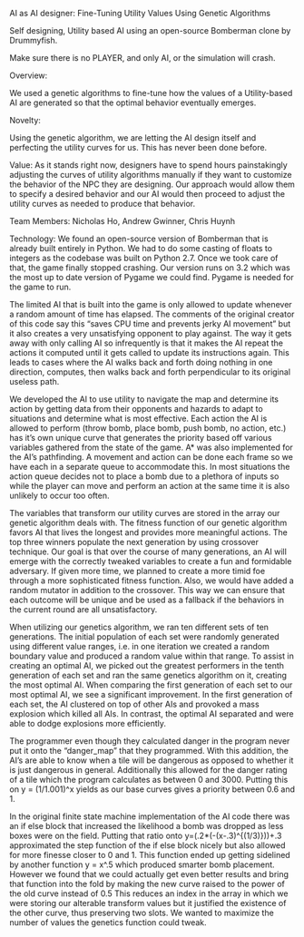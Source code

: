 AI as AI designer: Fine-Tuning Utility Values Using Genetic Algorithms


Self designing, Utility based AI using an open-source Bomberman clone by Drummyfish.


Make sure there is no PLAYER, and only AI, or the simulation will crash.



Overview:

We used a genetic algorithms to fine-tune how the values of a Utility-based AI are generated so that the optimal behavior eventually emerges.



Novelty: 

Using the genetic algorithm, we are letting the AI design itself and perfecting the utility curves for us. This has never been done before.


Value:
As it stands right now, designers have to spend hours painstakingly adjusting the curves of utility algorithms manually if they want to customize the behavior of the NPC they are designing. Our approach would allow them to specify a desired behavior and our AI would then proceed to adjust the utility curves as needed to produce that behavior.



Team Members: Nicholas Ho, Andrew Gwinner, Chris Huynh	

Technology: 
We found an open-source version of Bomberman that is already built entirely in Python. We had to do some casting of floats to integers as the codebase was built on Python 2.7.  Once we took care of that, the game finally stopped crashing. Our version runs on 3.2 which was the most up to date version of Pygame we could find. Pygame is needed for the game to run.

The limited AI that is built into the game is only allowed to update whenever a random amount of time has elapsed. The comments of the original creator of this code say this “saves CPU time and prevents jerky AI movement” but it also creates a very unsatisfying opponent to play against. The way it gets away with only calling AI so infrequently is that it makes the AI repeat the actions it computed until it gets called to update its instructions again. This leads to cases where the AI walks back and forth doing nothing in one direction, computes, then walks back and forth perpendicular to its original useless path.

We developed the AI to use utility to navigate the map and determine its action by getting data from their opponents and hazards to adapt to situations and determine what is most effective. Each action the AI is allowed to perform (throw bomb, place bomb, push bomb, no action, etc.) has it’s own unique curve that generates the priority based off various variables gathered from the state of the game. A* was also implemented for the AI’s pathfinding. A movement and action can be done each frame so we have each in a separate queue to accommodate this. In most situations the action queue decides not to place a bomb due to a plethora of inputs so while the player can move and perform an action at the same time it is also unlikely to occur too often.

The variables that transform our utility curves are stored in the array our genetic algorithm deals with. The fitness function of our genetic algorithm favors AI that lives the longest and provides more meaningful actions. The top three winners populate the next generation by using crossover technique. Our goal is that over the course of many generations, an AI will emerge with the correctly tweaked variables to create a fun and formidable adversary. If given more time, we planned to create a more timid foe through a more sophisticated fitness function. Also, we would have added a random mutator in addition to the crossover. This way we can ensure that each outcome will be unique and be used as a fallback if the behaviors in the current round are all unsatisfactory.

When utilizing our genetics algorithm, we ran ten different sets of ten generations. The initial population of each set were randomly generated using different value ranges, i.e. in one iteration we created a random boundary value and produced a random value within that range. To assist in creating an optimal AI, we picked out the greatest performers in the tenth generation of each set and ran the same genetics algorithm on it, creating the most optimal AI. When comparing the first generation of each set to our most optimal AI, we see a significant improvement. In the first generation of each set, the AI clustered on top of other AIs and provoked a mass explosion which killed all AIs. In contrast, the optimal AI separated and were able to dodge explosions more efficiently.

The programmer even though they calculated danger in the program never put it onto the “danger_map” that they programmed. With this addition, the AI’s are able to know when a tile will be dangerous as opposed to whether it is just dangerous in general. Additionally this allowed for the danger rating of a tile which the program calculates as between 0 and 3000. Putting this on y = (1/1.001)^x yields as our base curves gives a priority between 0.6 and 1. 

In the original finite state machine implementation of the AI code there was an if else block that increased the likelihood a bomb was dropped as less boxes were on the field. Putting that ratio onto y=(.2*(-(x-.3)^{(1/3)}))+.3 approximated the step function of the if else block nicely but also allowed for more finesse closer to 0 and 1. This function ended up getting sidelined by another function y = x^.5 which produced smarter bomb placement. However we found that we could actually get even better results and bring that function into the fold by making the new curve raised to the power of the old curve instead of 0.5 This reduces an index in the array in which we were storing our alterable transform values but it justified the existence of the other curve, thus preserving two slots. We wanted to maximize the number of values the genetics function could tweak.

